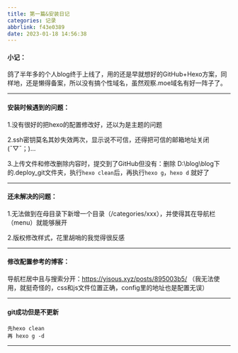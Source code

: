 ```yaml
---
title: 第一篇&安装日记
categories: 记录
abbrlink: f43e0389
date: 2023-01-18 14:56:38
---
```


#### 小记：

鸽了半年多的个人blog终于上线了，用的还是早就想好的GitHub+Hexo方案，同样地，还是懒得备案，所以没有搞个性域名，虽然观察.moe域名有好一阵子了。

---

#### 安装时候遇到的问题：

1.没有很好的把hexo的配置修改好，还以为是主题的问题

2.ssh密钥莫名其妙失效两次，显示说不可信，还得把可信的邮箱地址关闭 (ˉ▽ˉ；)...

3.上传文件和修改删除内容时，提交到了GitHub但没有：删除 D:\blog\blog下的.deploy_git文件夹，执行`hexo clean`后，再执行`hexo g`，`hexo d` 就好了

---

#### 还未解决的问题：

1.无法做到在母目录下新增一个目录（/categories/xxx），并使得其在导航栏（menu）就能够展开

2.版权修改样式，花里胡哨的我觉得很反感

---

#### 修改配置参考的博客：

导航栏居中且与搜索分开：https://yisous.xyz/posts/895003b5/ （我无法使用，就挺奇怪的，css和js文件位置正确，config里的地址也是配置无误）



---

#### git成功但是不更新

```
先hexo clean
再 hexo g -d
```

---

